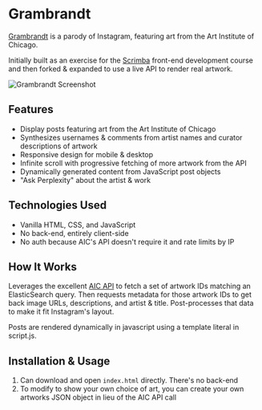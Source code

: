 # Grambrandt

[Grambrandt](grambrandt.com) is a parody of Instagram, featuring art from the Art Institute of Chicago. 

Initially built as an exercise for the [Scrimba](scrimba.com) front-end development course and then forked & expanded to use a live API to render real artwork.

![Grambrandt Screenshot](images/grambrandt-animation.gif)

## Features

- Display posts featuring art from the Art Institute of Chicago
- Synthesizes usernames & comments from artist names and curator descriptions of artwork
- Responsive design for mobile & desktop
- Infinite scroll with progressive fetching of more artwork from the API
- Dynamically generated content from JavaScript post objects
- "Ask Perplexity" about the artist & work

## Technologies Used

- Vanilla HTML, CSS, and JavaScript
- No back-end, entirely client-side
- No auth because AIC's API doesn't require it and rate limits by IP

## How It Works

Leverages the excellent [AIC API](https://api.artic.edu/docs/) to fetch a set of artwork IDs matching an ElasticSearch query. Then requests metadata for those artwork IDs to get back image URLs, descriptions, and artist & title. Post-processes that data to make it fit Instagram's layout.

Posts are rendered dynamically in javascript using a template literal in script.js.

## Installation & Usage

1. Can download and open `index.html` directly. There's no back-end
2. To modify to show your own choice of art, you can create your own artworks JSON object in lieu of the AIC API call